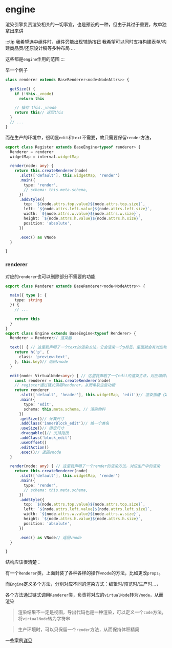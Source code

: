 # engine

渲染引擎负责渲染相关的一切事宜，也是预设的一种，但由于其过于重要，故单独拿出来讲

:::tip
我希望选中组件时，组件旁能出现辅助按钮
我希望可以同时支持构建表单/构建商品页/还原设计稿等多种布局
...

这些都是`engine`作用的范围
:::


举一个例子
```ts
class renderer extends BaseRenderer<node<NodeAttrs>> {

  getSize() {
    if (!this._vnode)
      return this

    // 操作 this._vnode
    return this// 返回this
  }
  // ...
}
```


而在生产的环境中，很明显`edit`和`text`不需要，故只需要保留`render`方法，

```ts
export class Register extends BaseEngine<typeof renderer> {
  Renderer = renderer
  widgetMap = interval.widgetMap

  render(node: any) {
    return this.createRenderer(node)
      .slot(['default'], this.widgetMap, 'render')
      .main({
        type: 'render',
        // schema: this.meta.schema,
      })
      .addStyle({
        top: `${node.attrs.top.value}${node.attrs.top.size}`,
        left: `${node.attrs.left.value}${node.attrs.left.size}`,
        width: `${node.attrs.w.value}${node.attrs.w.size}`,
        height: `${node.attrs.h.value}${node.attrs.h.size}`,
        position: 'absolute',
      })

      .exec() as VNode
  }

}
```
### renderer
对应的`renderer`也可以删除部分不需要的功能

```ts
export class Renderer extends BaseRenderer<node<NodeAttrs>> {

  main({ type }: {
    type: string
  }) {
    // ...

    return this
  }
}
export class Engine extends BaseEngine<typeof Renderer> {
  Renderer = Renderer// 渲染器

  text() { // 这里我声明了一个text的渲染方法，它会渲染一个p标签，里面就会有对应物料的key,这就是左侧物料区的渲染方式
    return h('p', {
      class: 'preview-text',
    }, this.key)// 返回vnode
  }

  edit(node: VirtualNode<any>) { // 这里我声明了一个edit的渲染方法，对应编辑器中的渲染方式
    const renderer = this.createRenderer(node)
    // register通过链式调用Renderer，从而串联这些功能
    return renderer
      .slot(['default', 'header'], this.widgetMap, 'edit')// 渲染插槽（如果有的话
      .main({
        type: 'edit',
        schema: this.meta.schema, // 渲染物料
      })
      .getSize()// 计算尺寸
      .addClass('innerBlock_edit')// 给一个类名
      .useSize()// 绑定尺寸
      .draggable()// 支持拖拽
      .addClass('block_edit')
      .useOffset()
      .editAction()
      .exec()// 返回vnode
  }

  render(node: any) { // 这里我声明了一个render的渲染方法，对应生产中的渲染
    return this.createRenderer(node)
      .slot(['default'], this.widgetMap, 'render')
      .main({
        type: 'render',
        // schema: this.meta.schema,
      })
      .addStyle({
        top: `${node.attrs.top.value}${node.attrs.top.size}`,
        left: `${node.attrs.left.value}${node.attrs.left.size}`,
        width: `${node.attrs.w.value}${node.attrs.w.size}`,
        height: `${node.attrs.h.value}${node.attrs.h.size}`,
        position: 'absolute',
      })

      .exec() as VNode// 返回vnode
  }

}
```
结构应该很清楚：

有一个`Renderer`类，上面封装了各种各样的操作`vnode`的方法，比如更改`props`。

而`Engine`定义多个方法，分别对应不同的渲染方式：编辑时/预览时/生产时...，

各个方法通过链式调用`Renderer`类，负责将对应的`virtualNode`转为`Vnode`，从而渲染

> 渲染结果不一定是视图，导出代码也是一种渲染，可以定义一个`code`方法，将`virtualNode`转为字符串

> 生产环境时，可以只保留一个`render`方法，从而保持体积精简

一些案例[详见](https://github.com/fgsreally/alioth/tree/main/packages/preset-layout)


